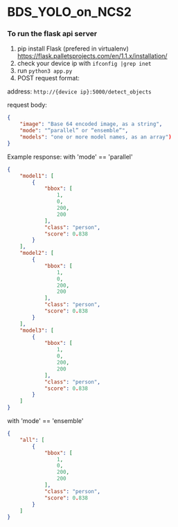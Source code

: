 # BDS_YOLO_on_NCS2

### To run the flask api server
1. pip install Flask (prefered in virtualenv) https://flask.palletsprojects.com/en/1.1.x/installation/
2. check your device ip with `ifconfig |grep inet`
3. run `python3 app.py`
4. POST request format:

address: `http://{device ip}:5000/detect_objects`

request body:
```Json
{ 
	"image": "Base 64 encoded image, as a string",
    "mode": "“parallel” or “ensemble”",
    "models": "one or more model names, as an array")
}
```

Example response:
with 'mode' == 'parallel'
```Json
{
    "model1": [
        {
            "bbox": [
                1,
                0,
                200,
                200
            ],
            "class": "person",
            "score": 0.838
        }
    ],
    "model2": [
        {
            "bbox": [
                1,
                0,
                200,
                200
            ],
            "class": "person",
            "score": 0.838
        }
    ],
    "model3": [
        {
            "bbox": [
                1,
                0,
                200,
                200
            ],
            "class": "person",
            "score": 0.838
        }
    ]
}
```

with 'mode' == 'ensemble'
```Json
{
    "all": [
        {
            "bbox": [
                1,
                0,
                200,
                200
            ],
            "class": "person",
            "score": 0.838
        }
    ]
}
```
